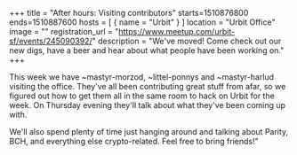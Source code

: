 +++
title = "After hours: Visiting contributors"
starts=1510876800
ends=1510887600
hosts = [
     { name = "Urbit" }
]
location = "Urbit Office"
image = ""
registration_url = "https://www.meetup.com/urbit-sf/events/245090392/"
description = "We've moved! Come check out our new digs, have a beer and hear about what people have been working on."
+++

This week we have ~mastyr-morzod, ~littel-ponnys and ~mastyr-harlud visiting the office. They've all been contributing great stuff from afar, so we figured out how to get them all in the same room to hack on Urbit for the week. On Thursday evening they'll talk about what they've been coming up with.

We'll also spend plenty of time just hanging around and talking about Parity, BCH, and everything else crypto-related. Feel free to bring friends!"
